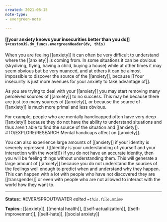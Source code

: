 ```yaml
---
created: 2021-06-15
note-type: 
- evergreen-note

---
```


#### [[your anxiety knows your insecurities better than you do]] `$=customJS.dv_funcs.evergreenHeader(dv, this)`

When you are feeling [[anxiety]] it can often be very difficult to understand where the [[anxiety]] is coming from. In some situations it can be obvious (skydiving, flying, having a child, buying a house) while at other times it may seem obvious but be very nuanced, and at others it can be almost impossible to discover the source of the [[anxiety]], because [[Your insecurity is just more avenues for your anxiety to take advantage of]].

As you are trying to deal with your [[anxiety]] you may start removing many perceived sources of [[anxiety]] to no success. This may be because there are just too many sources of [[anxiety]], or because the source of [[anxiety]] is much more primal and less obvious. 

For example, people who are mentally handicapped often have very deep [[anxiety]] because they do not have the ability to understand situations and thus aren't able to find the source of the situation and [[anxiety]]. #TO/EXPLORE/RESEARCH Mental handicaps affect on [[anxiety]]. 

You can also experience large amounts of [[anxiety]] if your identity is severely repressed. ([[Identity is your understanding of yourself and your interaction with the world]]) If you do not have an accurate identity, then you will be feeling things without understanding them. This will generate a large amount of [[anxiety]] because you do not understand the sources of the feelings well enough to predict when and understand why they happen. This can happen with a lot with people who have not discovered they are [[transgender]] or even with people who are not allowed to interact with the world how they want to.


---

**Status**:: #EVER/SPROUT/WATER 
*edited `=this.file.mtime`*

**Topics**:: [[anxiety]], [[mental health]], [[self-actualization]], [[self-improvement]], [[self-hate]], [[social anxiety]] 


